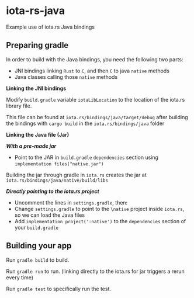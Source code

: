 # iota-rs-java
Example use of iota.rs Java bindings

## Preparing gradle

In order to build with the Java bindings, you need the following two parts:
- JNI bindings linking `Rust` to `C`, and then `C` to java `native` methods
- Java classes calling those `native` methods



**Linking the JNI bindings**

Modify `build.gradle` variable `iotaLibLocation` to the location of the iota.rs library file.

This file can be found at `iota.rs/bindings/java/target/debug` after building the bindings with `cargo build` in the `iota.rs/bindings/java` folder

**Linking the Java file (Jar)**

***With a pre-made jar***
- Point to the JAR in `build.gradle` `dependencies` section using `implementation files("native.jar")`

Building the jar through gradle in `iota.rs` creates the jar at `iota.rs/bindings/java/native/build/libs`

***Directly pointing to the iota.rs project***
- Uncomment the lines in `settings.gradle`, then:
- Change `settings.gradle` to point to the `\native` project inside `iota.rs`, so we can load the Java files
- Add `implementation project(':native')` to the `dependencies` section of your `build.gradle`

## Building your app

Run `gradle build` to build.

Run `gradle run` to run. (linking directly to the iota.rs for jar triggers a rerun every time)

Run `gradle test` to specifically run the test.

